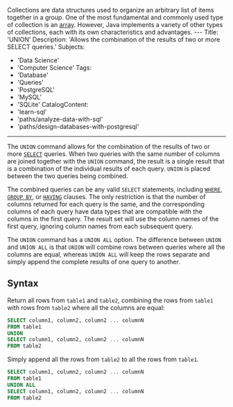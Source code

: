 Collections are data structures used to organize an arbitrary list of items together in a group. One of the most fundamental and commonly used type of collection is an [array](https://www.codecademy.com/resources/docs/java/arrays). However, Java implements a variety of other types of collections, each with its own characteristics and advantages. ---
Title: 'UNION'
Description: 'Allows the combination of the results of two or more SELECT queries.'
Subjects:
  - 'Data Science'
  - 'Computer Science'
Tags:
  - 'Database'
  - 'Queries'
  - 'PostgreSQL'
  - 'MySQL'
  - 'SQLite'
CatalogContent:
  - 'learn-sql'
  - 'paths/analyze-data-with-sql'
  - 'paths/design-databases-with-postgresql'
---

The `UNION` command allows for the combination of the results of two or more [`SELECT`](https://www.codecademy.com/resources/docs/sql/commands/select) queries. When two queries with the same number of columns are joined together with the `UNION` command, the result is a single result that is a combination of the individual results of each query. `UNION` is placed between the two queries being combined.

The combined queries can be any valid `SELECT` statements, including [`WHERE`](https://www.codecademy.com/resources/docs/sql/commands/where), [`GROUP BY`](https://www.codecademy.com/resources/docs/sql/commands/group-by), or [`HAVING`](https://www.codecademy.com/resources/docs/sql/commands/having) clauses. The only restriction is that the number of columns returned for each query is the same, and the corresponding columns of each query have data types that are compatible with the columns in the first query. The result set will use the column names of the first query, ignoring column names from each subsequent query.

The `UNION` command has a `UNION ALL` option. The difference between `UNION` and `UNION ALL` is that `UNION` will combine rows between queries where all the columns are equal, whereas `UNION ALL` will keep the rows separate and simply append the complete results of one query to another. 

## Syntax

Return all rows from `table1` and `table2`, combining the rows from `table1` with rows from `table2` where all the columns are equal:

```sql
SELECT column1, column2, column2 ... columnN
FROM table1
UNION
SELECT column1, column2, column2 ... columnN
FROM table2
```

Simply append all the rows from `table2` to all the rows from `table1`.

```sql
SELECT column1, column2, column2 ... columnN
FROM table1
UNION ALL
SELECT column1, column2, column2 ... columnN
FROM table2
```
